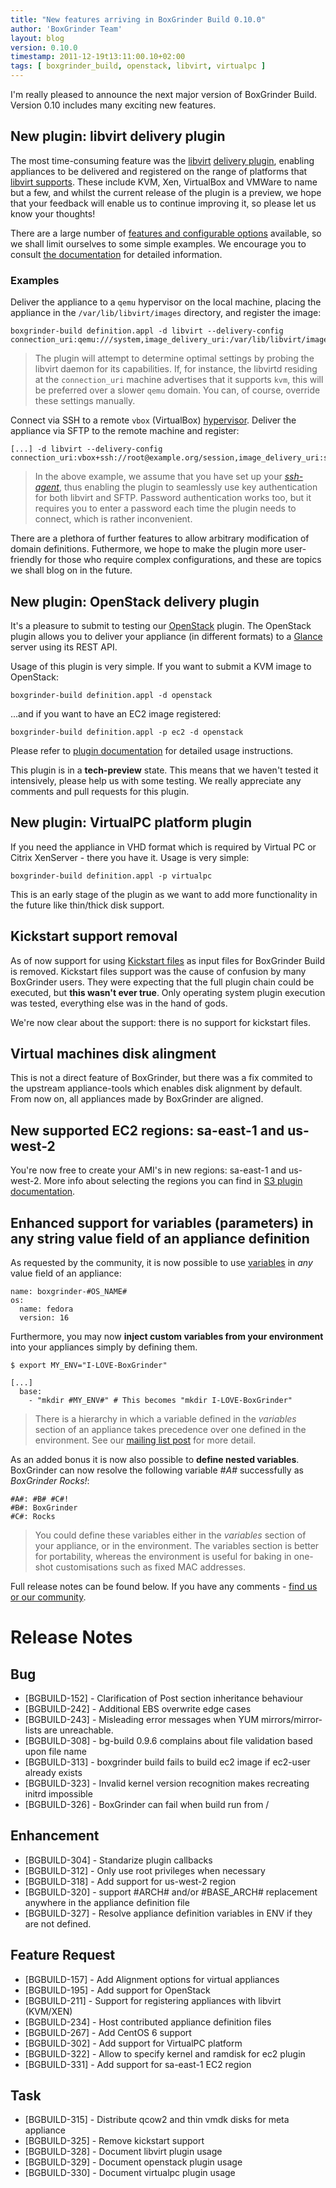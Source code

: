 ```yaml
---
title: "New features arriving in BoxGrinder Build 0.10.0"
author: 'BoxGrinder Team'
layout: blog
version: 0.10.0
timestamp: 2011-12-19t13:11:00.10+02:00
tags: [ boxgrinder_build, openstack, libvirt, virtualpc ]
---
```


I'm really pleased to announce the next major version of BoxGrinder Build. Version 0.10 includes many exciting new features.

## New plugin: libvirt delivery plugin

The most time-consuming feature was the [libvirt](http://libvirt.org/) [delivery plugin](/tutorials/boxgrinder-build-plugins/#Libvirt_Delivery_Plugin), enabling appliances to be delivered and registered on the range of platforms that [libvirt supports](http://libvirt.org/index.html).  These include KVM, Xen, VirtualBox and VMWare to name but a few, and whilst the current release of the plugin is a preview, we hope that your feedback will enable us to continue improving it, so please let us know your thoughts!

There are a large number of [features and configurable options](/tutorials/boxgrinder-build-plugins/#Libvirt_Delivery_Plugin) available, so we shall limit ourselves to some simple examples. We encourage you to consult [the documentation](/tutorials/boxgrinder-build-plugins/#Libvirt_Delivery_Plugin) for detailed information.

### Examples
Deliver the appliance to a `qemu` hypervisor on the local machine, placing the appliance in the `/var/lib/libvirt/images` directory, and register the image:  

    boxgrinder-build definition.appl -d libvirt --delivery-config connection_uri:qemu:///system,image_delivery_uri:/var/lib/libvirt/images  

>The plugin will attempt to determine optimal settings by probing the libvirt daemon for its capabilities. If, for instance, the libvirtd residing at the `connection_uri` machine advertises that it supports `kvm`, this will be preferred over a slower `qemu` domain. You can, of course, override these settings manually.

Connect via SSH to a remote `vbox` (VirtualBox) [hypervisor](http://libvirt.org/drvvbox.html). Deliver the appliance via SFTP to the remote machine and register:   

    [...] -d libvirt --delivery-config connection_uri:vbox+ssh://root@example.org/session,image_delivery_uri:sftp://root@example.org/var/lib/libvirt/images
    
>In the above example, we assume that you have set up your [_ssh-agent_](http://mah.everybody.org/docs/ssh), thus enabling the plugin to seamlessly use key authentication for both libvirt and SFTP. Password authentication works too, but it requires you to enter a password each time the plugin needs to connect, which is rather inconvenient.  

There are a plethora of further features to allow arbitrary modification of domain definitions. Futhermore, we hope to make the plugin more user-friendly for those who require complex configurations, and these are topics we shall blog on in the future. 

## New plugin: OpenStack delivery plugin

It's a pleasure to submit to testing our [OpenStack](http://openstack.org/) plugin. The OpenStack plugin allows you to deliver your appliance (in different formats) to a [Glance](http://glance.openstack.org/) server using its REST API.

Usage of this plugin is very simple. If you want to submit a KVM image to OpenStack:

    boxgrinder-build definition.appl -d openstack

...and if you want to have an EC2 image registered:

    boxgrinder-build definition.appl -p ec2 -d openstack

Please refer to [plugin documentation](/tutorials/boxgrinder-build-plugins/#OpenStack_Delivery_Plugin) for detailed usage instructions.

This plugin is in a **tech-preview** state. This means that we haven't tested it intensively, please help us with some testing. We really appreciate any comments and pull requests for this plugin.


## New plugin: VirtualPC platform plugin

If you need the appliance in VHD format which is required by Virtual PC or Citrix XenServer - there you have it. Usage is very simple:

    boxgrinder-build definition.appl -p virtualpc

This is an early stage of the plugin as we want to add more functionality in the future like thin/thick disk support.

## Kickstart support removal

As of now support for using [Kickstart files](http://fedoraproject.org/wiki/Anaconda/Kickstart) as input files for BoxGrinder Build is removed. Kickstart files support was the cause of confusion by many BoxGrinder users. They were expecting that the full plugin chain could be executed, but **this wasn't ever true**. Only operating system plugin execution was tested, everything else was in the hand of gods.

We're now clear about the support: there is no support for kickstart files.

## Virtual machines disk alingment

This is not a direct feature of BoxGrinder, but there was a fix commited to the upstream appliance-tools which enables disk alignment by default. From now on, all appliances made by BoxGrinder are aligned.

## New supported EC2 regions: sa-east-1 and us-west-2

You're now free to create your AMI's in new regions: sa-east-1 and us-west-2. More info about selecting the regions you can find in [S3 plugin documentation](/tutorials/boxgrinder-build-plugins/#S3_Delivery_Plugin).

## Enhanced support for variables (parameters) in any string value field of an appliance definition

As requested by the community, it is now possible to use [variables](http://boxgrinder.org/tutorials/appliance-definition-parameters/) in *any* value field of an appliance: 

    name: boxgrinder-#OS_NAME#
    os:
      name: fedora
      version: 16

Furthermore, you may now **inject custom variables from your environment** into your appliances simply by defining them.

    $ export MY_ENV="I-LOVE-BoxGrinder"
    
    [...]
      base:
        - "mkdir #MY_ENV#" # This becomes "mkdir I-LOVE-BoxGrinder"

> There is a hierarchy in which a variable defined in the *variables* section of an appliance takes precedence over one defined in the environment. See our [mailing list post](http://markmail.org/message/we5abw2bwon36uva) for more detail.    

As an added bonus it is now also possible to **define nested variables**.  BoxGrinder can now resolve the following variable *#A#* successfully as *BoxGrinder Rocks!*:

    #A#: #B# #C#!
    #B#: BoxGrinder
    #C#: Rocks
    
> You could define these variables either in the *variables* section of your appliance, or in the environment. The variables section is better for portability, whereas the environment is useful for baking in one-shot customisations such as fixed MAC addresses. 

Full release notes can be found below. If you have any comments - [find us or our community](/community/).

# Release Notes

## Bug

* [BGBUILD-152] - Clarification of Post section inheritance behaviour
* [BGBUILD-242] - Additional EBS overwrite edge cases
* [BGBUILD-243] - Misleading error messages when YUM mirrors/mirror-lists are unreachable.
* [BGBUILD-308] - bg-build 0.9.6 complains about file validation based upon file name
* [BGBUILD-313] - boxgrinder build fails to build ec2 image if ec2-user already exists
* [BGBUILD-323] - Invalid kernel version recognition makes recreating initrd impossible
* [BGBUILD-326] - BoxGrinder can fail when build run from / 

## Enhancement
 
* [BGBUILD-304] - Standarize plugin callbacks
* [BGBUILD-312] - Only use root privileges when necessary
* [BGBUILD-318] - Add support for us-west-2 region
* [BGBUILD-320] - support #ARCH# and/or #BASE_ARCH# replacement anywhere in the appliance definition file
* [BGBUILD-327] - Resolve appliance definition variables in ENV if they are not defined.

## Feature Request

* [BGBUILD-157] - Add Alignment options for virtual appliances
* [BGBUILD-195] - Add support for OpenStack
* [BGBUILD-211] - Support for registering appliances with libvirt (KVM/XEN)
* [BGBUILD-234] - Host contributed appliance definition files
* [BGBUILD-267] - Add CentOS 6 support
* [BGBUILD-302] - Add support for VirtualPC platform
* [BGBUILD-322] - Allow to specify kernel and ramdisk for ec2 plugin
* [BGBUILD-331] - Add support for sa-east-1 EC2 region

## Task

* [BGBUILD-315] - Distribute qcow2 and thin vmdk disks for meta appliance
* [BGBUILD-325] - Remove kickstart support
* [BGBUILD-328] - Document libvirt plugin usage
* [BGBUILD-329] - Document openstack plugin usage
* [BGBUILD-330] - Document virtualpc plugin usage





